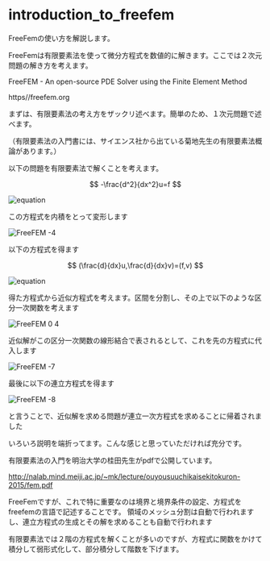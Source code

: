 # introduction_to_freefem

FreeFemの使い方を解説します。

FreeFemは有限要素法を使って微分方程式を数値的に解きます。ここでは２次元問題の解き方を考えます。

FreeFEM - An open-source PDE Solver using the Finite Element Method

https//freefem.org

まずは、有限要素法の考え方をザックリ述べます。簡単のため、１次元問題で述べます。

（有限要素法の入門書には、サイエンス社から出ている菊地先生の有限要素法概論があります。）

以下の問題を有限要素法で解くことを考えます。

$$
-\frac{d^2}{dx^2}u=f
$$

![equation](https://user-images.githubusercontent.com/1296728/222445685-818dcefb-7240-4920-9067-21165ebf7c21.png)

この方程式を内積をとって変形します

![FreeFEM -4](https://user-images.githubusercontent.com/1296728/222446189-ac1d73e2-1106-4a25-a03c-72df6d2d0acb.jpg)

以下の方程式を得ます

$$
(\frac{d}{dx}u,\frac{d}{dx}v)=(f,v)
$$

![equation](https://user-images.githubusercontent.com/1296728/222448037-5d165653-4ce6-4b14-9ed9-63d872e8ceb5.png)

得た方程式から近似方程式を考えます。区間を分割し、その上で以下のような区分一次関数を考えます

![FreeFEM 0 4](https://user-images.githubusercontent.com/1296728/222480868-270f19a9-a90e-4190-a425-dd64db8527d6.jpg)

近似解がこの区分一次関数の線形結合で表されるとして、これを先の方程式に代入します

![FreeFEM -7](https://user-images.githubusercontent.com/1296728/222481484-162aae4e-d3b8-4b05-9c9b-360a4eabbc39.jpg)

最後に以下の連立方程式を得ます

![FreeFEM -8](https://user-images.githubusercontent.com/1296728/222481653-f6e6b827-801d-4bf5-b324-b95ef6584c89.jpg)

と言うことで、近似解を求める問題が連立一次方程式を求めることに帰着されました

いろいろ説明を端折ってます。こんな感じと思っていただければ充分です。

有限要素法の入門を明治大学の桂田先生がpdfで公開しています。

http://nalab.mind.meiji.ac.jp/~mk/lecture/ouyousuuchikaisekitokuron-2015/fem.pdf

FreeFemですが、これで特に重要なのは境界と境界条件の設定、方程式をfreefemの言語で記述することです。
領域のメッシュ分割は自動で行われますし、連立方程式の生成とその解を求めることも自動で行われます

有限要素法では２階の方程式を解くことが多いのですが、方程式に関数をかけて積分して弱形式化して、部分積分して階数を下げます。
